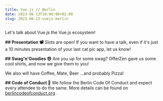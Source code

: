 ```yaml
---
title: Vue.js // Berlin
date: 2023-06-13T19:00:00+02:00
slug: 2023-06-13-vuejs-berlin
---
```


Let's talk about Vue.js the Vue.js ecosystem!

**\#\# Presentation 📽️**
Slots are open! If you want to have a talk, even if it's just a 10 minutes presentation of your last cat pic app, let us know!

**\#\# Swag'n'Goodies 😎**
Are you up for some swag? OfferZen gave us some cool shirts, and now we give them to you!

We also will have Coffee, Mate, Beer …and probably Pizza!

**\#\# Code of Conduct 🫶**
We follow the Berlin Code Of Conduct and expect every attendee to do the same. More details can be found on [berlincodeofconduct.org](http://berlincodeofconduct.org) .
